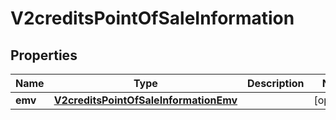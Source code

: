 
# V2creditsPointOfSaleInformation

## Properties
Name | Type | Description | Notes
------------ | ------------- | ------------- | -------------
**emv** | [**V2creditsPointOfSaleInformationEmv**](V2creditsPointOfSaleInformationEmv.md) |  |  [optional]



